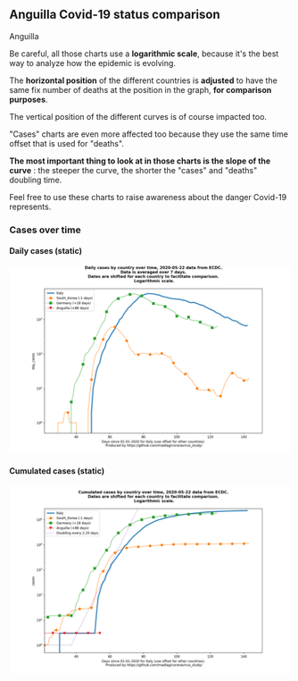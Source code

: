 ## Anguilla Covid-19 status comparison 

Anguilla



Be careful, all those charts use a **logarithmic scale**, because it's the best way to analyze how the epidemic is evolving.
 
The **horizontal position** of the different countries is **adjusted** to have the same fix number of deaths at the position in the graph, **for comparison purposes**.

The vertical position of the different curves is of course impacted too.

"Cases" charts are even more affected too because they use the same time offset that is used for "deaths".

**The most important thing to look at in those charts is the slope of the curve** : the steeper the curve, the shorter the "cases" and "deaths" doubling time.

Feel free to use these charts to raise awareness about the danger Covid-19 represents. 


 
### Cases over time
 
#### Daily cases (static)
![Anguilla covid-19 daily cases static chart](https://raw.githubusercontent.com/madlag/coronavirus_study/master/notebooks/graphs/2020-05-22/countries/Anguilla/2020-05-22_Anguilla_day_cases.png "Anguilla covid-19 day_cases static chart")   
 
#### Cumulated cases (static)
![Anguilla covid-19 cumulated cases static chart](https://raw.githubusercontent.com/madlag/coronavirus_study/master/notebooks/graphs/2020-05-22/countries/Anguilla/2020-05-22_Anguilla_cases.png "Anguilla covid-19 cases static chart")   

